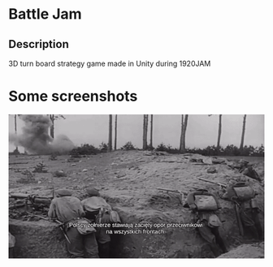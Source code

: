 # Battle Jam
Description
------------
3D turn board strategy game made in Unity during 1920JAM

# Some screenshots

![Alt text](Media/WarsawBattle.gif?raw=true)
